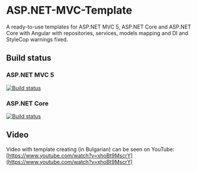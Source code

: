 # ASP.NET-MVC-Template
A ready-to-use templates for ASP.NET MVC 5, ASP.NET Core and ASP.NET Core with Angular with repositories, services, models mapping and DI and StyleCop warnings fixed.

## Build status

### ASP.NET MVC 5
[![Build status](https://ci.appveyor.com/api/projects/status/8dskbn908e27vevx?svg=true)](https://ci.appveyor.com/project/NikolayIT/asp-net-mvc-template)

### ASP.NET Core
[![Build status](https://ci.appveyor.com/api/projects/status/vwf51pxftk8xpa68?svg=true)](https://ci.appveyor.com/project/NikolayIT/asp-net-mvc-template-ls0el)

## Video

Video with template creating (in Bulgarian) can be seen on YouTube: [https://www.youtube.com/watch?v=xhoBt9MscrY](https://www.youtube.com/watch?v=xhoBt9MscrY)

